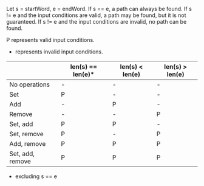 Let s = startWord, e = endWord.
If s == e, a path can always be found.
If s != e and the input conditions are valid, a path may be found, but it is not guaranteed.
If s != e and the input conditions are invalid, no path can be found.

P represents valid input conditions.
- represents invalid input conditions.

|                  | len(s) == len(e)* | len(s) < len(e) | len(s) > len(e) |
|------------------|-------------------|-----------------|-----------------|
| No operations    | -                 | -               | -               |
| Set              | P                 | -               | -               |
| Add              | -                 | P               | -               |
| Remove           | -                 | -               | P               |
| Set, add         | P                 | P               | -               |
| Set, remove      | P                 | -               | P               |
| Add, remove      | P                 | P               | P               |
| Set, add, remove | P                 | P               | P               |

* excluding s == e
